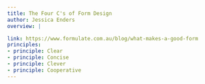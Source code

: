 ```yaml
---
title: The Four C's of Form Design
author: Jessica Enders
overview: |

link: https://www.formulate.com.au/blog/what-makes-a-good-form
principles:
- principle: Clear
- principle: Concise
- principle: Clever
- principle: Cooperative
---
```

